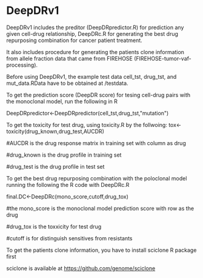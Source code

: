 # DeepDRv1
DeepDRv1 includes the preditor (DeepDRpredictor.R) for prediction any given cell-drug relationship, DeepDRc.R for generating the best drug repurposing combination for cancer patient treatment.

It also includes procedure for generating the patients clone information from allele fraction data that came from FIREHOSE (FIREHOSE-tumor-vaf-processing).

Before using DeepDRv1, the example test data cell_tst, drug_tst, and mut_data.RData have to be obtained at /testdata.

To get the prediction score (DeepDR score) for tesing cell-drug pairs with the monoclonal model, run the following in R

DeepDRpredictor<-DeepDRpredictor(cell_tst,drug_tst,"mutation")

To get the toxicity for test drug, using toxicity.R by the follwoing:
tox<-toxicity(drug_known,drug_test,AUCDR)

#AUCDR is the drug response matrix in training set with column as drug

#drug_known is the drug profile in training set

#drug_test is the drug profile in test set

To get the best drug repurposing combination with the poloclonal model running the following the R code with DeepDRc.R

final.DC<-DeepDRc(mono_score,cutoff,drug_tox)

#the mono_score is the monoclonal model prediction score with row as the drug

#drug_tox is the toxxicity for test drug

#cutoff is for distinguish sensitives from resistants

To get the patients clone information, you have to install sciclone R package first

sciclone is available at https://github.com/genome/sciclone
